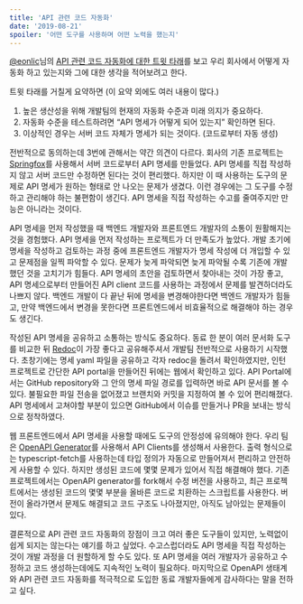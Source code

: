 ```yaml
---
title: 'API 관련 코드 자동화'
date: '2019-08-21'
spoiler: '어떤 도구를 사용하며 어떤 노력을 했는지'
---
```


[@eonlic](https://twitter.com/eonilc)님의 [API 관련 코드 자동화에 대한 트윗 타래](https://twitter.com/eonilc/status/1162517027598159874)를 보고 우리 회사에서 어떻게 자동화 하고 있는지와 그에 대한 생각을 적어보려고 한다.

트윗 타래를 거칠게 요약하면 (이 요약 외에도 여러 내용이 많다.)

1. 높은 생산성을 위해 개발팀의 현재의 자동화 수준과 미래 의지가 중요하다.
2. 자동화 수준을 테스트하려면 “API 명세가 어떻게 되어 있는지” 확인하면 된다.
3. 이상적인 경우는 서버 코드 자체가 명세가 되는 것이다. (코드로부터 자동 생성)

전반적으로 동의하는데 3번에 관해서는 약간 의견이 다르다. 회사의 기존 프로젝트는 [Springfox](https://github.com/springfox/springfox)를 사용해서 서버 코드로부터 API 명세를 만들었다. API 명세를 직접 작성하지 않고 서버 코드만 수정하면 된다는 것이 편리했다. 하지만 이 때 사용하는 도구의 문제로 API 명세가 원하는 형태로 안 나오는 문제가 생겼다. 이런 경우에는 그 도구를 수정하고 관리해야 하는 불편함이 생긴다. API 명세을 직접 작성하는 수고를 줄여주지만 만능은 아니라는 것이다.

API 명세을 먼저 작성했을 때 백엔드 개발자와 프론트엔드 개발자의 소통이 원활해지는 것을 경험했다. API 명세을 먼저 작성하는 프로젝트가 더 만족도가 높았다. 개발 초기에 명세을 작성하고 검토하는 과정 중에 프론트엔드 개발자가 명세 작성에 더 개입할 수 있고 문제점을 일찍 파악할 수 있다. 문제가 늦게 파악되면 늦게 파악될 수록 기존에 개발했던 것을 고치기가 힘들다. API 명세의 초안을 검토하면서 찾아내는 것이 가장 좋고, API 명세으로부터 만들어진 API client 코드를 사용하는 과정에서 문제를 발견하더라도 나쁘지 않다. 백엔드 개발이 다 끝난 뒤에 명세을 변경해야한다면 백엔드 개발자가 힘들고, 만약 백엔드에서 변경을 못한다면 프론트엔드에서 비효율적으로 해결해야 하는 경우도 생긴다.

작성된 API 명세을 공유하고 소통하는 방식도 중요하다. 동료 한 분이 여러 문서화 도구를 비교한 뒤 [Redoc](https://github.com/Redocly/redoc)이 가장 좋다고 공유해주셔서 개발팀 전반적으로 사용하기 시작했다. 초창기에는 명세 yaml 파일을 공유하고 각자 redoc을 돌려서 확인하였지만, 인턴 프로젝트로 간단한 API portal을 만들어진 뒤에는 웹에서 확인하고 있다. API Portal에서는 GitHub repository와 그 안의 명세 파일 경로를 입력하면 바로 API 문서를 볼 수 있다. 불필요한 파일 전송을 없어졌고 브랜치와 커밋을 지정하여 볼 수 있어 편리해졌다. API 명세에서 고쳐야할 부분이 있으면 GitHub에서 이슈를 만들거나 PR을 보내는 방식으로 정착하였다.

웹 프론트엔드에서 API 명세을 사용할 때에도 도구의 안정성에 유의해야 한다. 우리 팀은 [OpenAPI Generator](https://github.com/OpenAPITools/openapi-generator)를 사용해서 API Clients를 생성해서 사용한다. 출력 형식으로는 typescript-fetch를 사용하는데 타입 정의가 자동으로 만들어져서 편리하고 안전하게 사용할 수 있다. 하지만 생성된 코드에 몇몇 문제가 있어서 직접 해결해야 했다. 기존 프로젝트에서는 OpenAPI generator를 fork해서 수정 버전을 사용하고, 최근 프로젝트에서는 생성된 코드의 몇몇 부분을 올바른 코드로 치환하는 스크립트를 사용한다. 버전이 올라가면서 문제도 해결되고 코드 구조도 나아졌지만, 아직도 남아있는 문제들이 있다.

결론적으로 API 관련 코드 자동화의 장점이 크고 여러 좋은 도구들이 있지만, 노력없이 쉽게 되지는 않는다는 얘기를 하고 싶었다. 수고스럽더라도 API 명세을 직접 작성하는 것이 개발 과정을 더 원할하게 할 수도 있다. 또 API 명세을 여러 개발자가 공유하고 수정하고 코드 생성하는데에도 지속적인 노력이 필요하다. 마지막으로 OpenAPI 생태계와 API 관련 코드 자동화를 적극적으로 도입한 동료 개발자들에게 감사하다는 말을 전하고 싶다.
